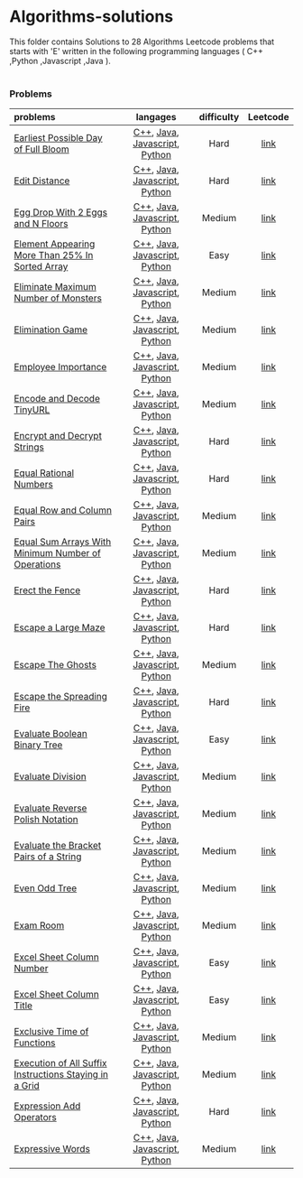 # Algorithms-solutions
This folder contains Solutions to 28 Algorithms Leetcode problems that starts with 'E' written in the following programming languages ( C++ ,Python ,Javascript ,Java ).<br><br>
### Problems ###
|problems|langages|difficulty|Leetcode|
|:-------|:------:|:--------:|:------:|
|[Earliest Possible Day of Full Bloom](https://github.com/AnasImloul/Leetcode-solutions/tree/main/algorithms/E/Earliest%20Possible%20Day%20of%20Full%20Bloom/)|[C++](https://github.com/AnasImloul/Leetcode-solutions/tree/main/algorithms/E/Earliest%20Possible%20Day%20of%20Full%20Bloom/Earliest%20Possible%20Day%20of%20Full%20Bloom.cpp), [Java](https://github.com/AnasImloul/Leetcode-solutions/tree/main/algorithms/E/Earliest%20Possible%20Day%20of%20Full%20Bloom/Earliest%20Possible%20Day%20of%20Full%20Bloom.java), [Javascript](https://github.com/AnasImloul/Leetcode-solutions/tree/main/algorithms/E/Earliest%20Possible%20Day%20of%20Full%20Bloom/Earliest%20Possible%20Day%20of%20Full%20Bloom.js), [Python](https://github.com/AnasImloul/Leetcode-solutions/tree/main/algorithms/E/Earliest%20Possible%20Day%20of%20Full%20Bloom/Earliest%20Possible%20Day%20of%20Full%20Bloom.py)|Hard|[link](https://leetcode.com/problems/earliest-possible-day-of-full-bloom)|
|[Edit Distance](https://github.com/AnasImloul/Leetcode-solutions/tree/main/algorithms/E/Edit%20Distance/)|[C++](https://github.com/AnasImloul/Leetcode-solutions/tree/main/algorithms/E/Edit%20Distance/Edit%20Distance.cpp), [Java](https://github.com/AnasImloul/Leetcode-solutions/tree/main/algorithms/E/Edit%20Distance/Edit%20Distance.java), [Javascript](https://github.com/AnasImloul/Leetcode-solutions/tree/main/algorithms/E/Edit%20Distance/Edit%20Distance.js), [Python](https://github.com/AnasImloul/Leetcode-solutions/tree/main/algorithms/E/Edit%20Distance/Edit%20Distance.py)|Hard|[link](https://leetcode.com/problems/edit-distance)|
|[Egg Drop With 2 Eggs and N Floors](https://github.com/AnasImloul/Leetcode-solutions/tree/main/algorithms/E/Egg%20Drop%20With%202%20Eggs%20and%20N%20Floors/)|[C++](https://github.com/AnasImloul/Leetcode-solutions/tree/main/algorithms/E/Egg%20Drop%20With%202%20Eggs%20and%20N%20Floors/Egg%20Drop%20With%202%20Eggs%20and%20N%20Floors.cpp), [Java](https://github.com/AnasImloul/Leetcode-solutions/tree/main/algorithms/E/Egg%20Drop%20With%202%20Eggs%20and%20N%20Floors/Egg%20Drop%20With%202%20Eggs%20and%20N%20Floors.java), [Javascript](https://github.com/AnasImloul/Leetcode-solutions/tree/main/algorithms/E/Egg%20Drop%20With%202%20Eggs%20and%20N%20Floors/Egg%20Drop%20With%202%20Eggs%20and%20N%20Floors.js), [Python](https://github.com/AnasImloul/Leetcode-solutions/tree/main/algorithms/E/Egg%20Drop%20With%202%20Eggs%20and%20N%20Floors/Egg%20Drop%20With%202%20Eggs%20and%20N%20Floors.py)|Medium|[link](https://leetcode.com/problems/egg-drop-with-2-eggs-and-n-floors)|
|[Element Appearing More Than 25% In Sorted Array](https://github.com/AnasImloul/Leetcode-solutions/tree/main/algorithms/E/Element%20Appearing%20More%20Than%2025%25%20In%20Sorted%20Array/)|[C++](https://github.com/AnasImloul/Leetcode-solutions/tree/main/algorithms/E/Element%20Appearing%20More%20Than%2025%25%20In%20Sorted%20Array/Element%20Appearing%20More%20Than%2025%25%20In%20Sorted%20Array.cpp), [Java](https://github.com/AnasImloul/Leetcode-solutions/tree/main/algorithms/E/Element%20Appearing%20More%20Than%2025%25%20In%20Sorted%20Array/Element%20Appearing%20More%20Than%2025%25%20In%20Sorted%20Array.java), [Javascript](https://github.com/AnasImloul/Leetcode-solutions/tree/main/algorithms/E/Element%20Appearing%20More%20Than%2025%25%20In%20Sorted%20Array/Element%20Appearing%20More%20Than%2025%25%20In%20Sorted%20Array.js), [Python](https://github.com/AnasImloul/Leetcode-solutions/tree/main/algorithms/E/Element%20Appearing%20More%20Than%2025%25%20In%20Sorted%20Array/Element%20Appearing%20More%20Than%2025%25%20In%20Sorted%20Array.py)|Easy|[link](https://leetcode.com/problems/element-appearing-more-than-25-in-sorted-array)|
|[Eliminate Maximum Number of Monsters](https://github.com/AnasImloul/Leetcode-solutions/tree/main/algorithms/E/Eliminate%20Maximum%20Number%20of%20Monsters/)|[C++](https://github.com/AnasImloul/Leetcode-solutions/tree/main/algorithms/E/Eliminate%20Maximum%20Number%20of%20Monsters/Eliminate%20Maximum%20Number%20of%20Monsters.cpp), [Java](https://github.com/AnasImloul/Leetcode-solutions/tree/main/algorithms/E/Eliminate%20Maximum%20Number%20of%20Monsters/Eliminate%20Maximum%20Number%20of%20Monsters.java), [Javascript](https://github.com/AnasImloul/Leetcode-solutions/tree/main/algorithms/E/Eliminate%20Maximum%20Number%20of%20Monsters/Eliminate%20Maximum%20Number%20of%20Monsters.js), [Python](https://github.com/AnasImloul/Leetcode-solutions/tree/main/algorithms/E/Eliminate%20Maximum%20Number%20of%20Monsters/Eliminate%20Maximum%20Number%20of%20Monsters.py)|Medium|[link](https://leetcode.com/problems/eliminate-maximum-number-of-monsters)|
|[Elimination Game](https://github.com/AnasImloul/Leetcode-solutions/tree/main/algorithms/E/Elimination%20Game/)|[C++](https://github.com/AnasImloul/Leetcode-solutions/tree/main/algorithms/E/Elimination%20Game/Elimination%20Game.cpp), [Java](https://github.com/AnasImloul/Leetcode-solutions/tree/main/algorithms/E/Elimination%20Game/Elimination%20Game.java), [Javascript](https://github.com/AnasImloul/Leetcode-solutions/tree/main/algorithms/E/Elimination%20Game/Elimination%20Game.js), [Python](https://github.com/AnasImloul/Leetcode-solutions/tree/main/algorithms/E/Elimination%20Game/Elimination%20Game.py)|Medium|[link](https://leetcode.com/problems/elimination-game)|
|[Employee Importance](https://github.com/AnasImloul/Leetcode-solutions/tree/main/algorithms/E/Employee%20Importance/)|[C++](https://github.com/AnasImloul/Leetcode-solutions/tree/main/algorithms/E/Employee%20Importance/Employee%20Importance.cpp), [Java](https://github.com/AnasImloul/Leetcode-solutions/tree/main/algorithms/E/Employee%20Importance/Employee%20Importance.java), [Javascript](https://github.com/AnasImloul/Leetcode-solutions/tree/main/algorithms/E/Employee%20Importance/Employee%20Importance.js), [Python](https://github.com/AnasImloul/Leetcode-solutions/tree/main/algorithms/E/Employee%20Importance/Employee%20Importance.py)|Medium|[link](https://leetcode.com/problems/employee-importance)|
|[Encode and Decode TinyURL](https://github.com/AnasImloul/Leetcode-solutions/tree/main/algorithms/E/Encode%20and%20Decode%20TinyURL/)|[C++](https://github.com/AnasImloul/Leetcode-solutions/tree/main/algorithms/E/Encode%20and%20Decode%20TinyURL/Encode%20and%20Decode%20TinyURL.cpp), [Java](https://github.com/AnasImloul/Leetcode-solutions/tree/main/algorithms/E/Encode%20and%20Decode%20TinyURL/Encode%20and%20Decode%20TinyURL.java), [Javascript](https://github.com/AnasImloul/Leetcode-solutions/tree/main/algorithms/E/Encode%20and%20Decode%20TinyURL/Encode%20and%20Decode%20TinyURL.js), [Python](https://github.com/AnasImloul/Leetcode-solutions/tree/main/algorithms/E/Encode%20and%20Decode%20TinyURL/Encode%20and%20Decode%20TinyURL.py)|Medium|[link](https://leetcode.com/problems/encode-and-decode-tinyurl)|
|[Encrypt and Decrypt Strings](https://github.com/AnasImloul/Leetcode-solutions/tree/main/algorithms/E/Encrypt%20and%20Decrypt%20Strings/)|[C++](https://github.com/AnasImloul/Leetcode-solutions/tree/main/algorithms/E/Encrypt%20and%20Decrypt%20Strings/Encrypt%20and%20Decrypt%20Strings.cpp), [Java](https://github.com/AnasImloul/Leetcode-solutions/tree/main/algorithms/E/Encrypt%20and%20Decrypt%20Strings/Encrypt%20and%20Decrypt%20Strings.java), [Javascript](https://github.com/AnasImloul/Leetcode-solutions/tree/main/algorithms/E/Encrypt%20and%20Decrypt%20Strings/Encrypt%20and%20Decrypt%20Strings.js), [Python](https://github.com/AnasImloul/Leetcode-solutions/tree/main/algorithms/E/Encrypt%20and%20Decrypt%20Strings/Encrypt%20and%20Decrypt%20Strings.py)|Hard|[link](https://leetcode.com/problems/encrypt-and-decrypt-strings)|
|[Equal Rational Numbers](https://github.com/AnasImloul/Leetcode-solutions/tree/main/algorithms/E/Equal%20Rational%20Numbers/)|[C++](https://github.com/AnasImloul/Leetcode-solutions/tree/main/algorithms/E/Equal%20Rational%20Numbers/Equal%20Rational%20Numbers.cpp), [Java](https://github.com/AnasImloul/Leetcode-solutions/tree/main/algorithms/E/Equal%20Rational%20Numbers/Equal%20Rational%20Numbers.java), [Javascript](https://github.com/AnasImloul/Leetcode-solutions/tree/main/algorithms/E/Equal%20Rational%20Numbers/Equal%20Rational%20Numbers.js), [Python](https://github.com/AnasImloul/Leetcode-solutions/tree/main/algorithms/E/Equal%20Rational%20Numbers/Equal%20Rational%20Numbers.py)|Hard|[link](https://leetcode.com/problems/equal-rational-numbers)|
|[Equal Row and Column Pairs](https://github.com/AnasImloul/Leetcode-solutions/tree/main/algorithms/E/Equal%20Row%20and%20Column%20Pairs/)|[C++](https://github.com/AnasImloul/Leetcode-solutions/tree/main/algorithms/E/Equal%20Row%20and%20Column%20Pairs/Equal%20Row%20and%20Column%20Pairs.cpp), [Java](https://github.com/AnasImloul/Leetcode-solutions/tree/main/algorithms/E/Equal%20Row%20and%20Column%20Pairs/Equal%20Row%20and%20Column%20Pairs.java), [Javascript](https://github.com/AnasImloul/Leetcode-solutions/tree/main/algorithms/E/Equal%20Row%20and%20Column%20Pairs/Equal%20Row%20and%20Column%20Pairs.js), [Python](https://github.com/AnasImloul/Leetcode-solutions/tree/main/algorithms/E/Equal%20Row%20and%20Column%20Pairs/Equal%20Row%20and%20Column%20Pairs.py)|Medium|[link](https://leetcode.com/problems/equal-row-and-column-pairs)|
|[Equal Sum Arrays With Minimum Number of Operations](https://github.com/AnasImloul/Leetcode-solutions/tree/main/algorithms/E/Equal%20Sum%20Arrays%20With%20Minimum%20Number%20of%20Operations/)|[C++](https://github.com/AnasImloul/Leetcode-solutions/tree/main/algorithms/E/Equal%20Sum%20Arrays%20With%20Minimum%20Number%20of%20Operations/Equal%20Sum%20Arrays%20With%20Minimum%20Number%20of%20Operations.cpp), [Java](https://github.com/AnasImloul/Leetcode-solutions/tree/main/algorithms/E/Equal%20Sum%20Arrays%20With%20Minimum%20Number%20of%20Operations/Equal%20Sum%20Arrays%20With%20Minimum%20Number%20of%20Operations.java), [Javascript](https://github.com/AnasImloul/Leetcode-solutions/tree/main/algorithms/E/Equal%20Sum%20Arrays%20With%20Minimum%20Number%20of%20Operations/Equal%20Sum%20Arrays%20With%20Minimum%20Number%20of%20Operations.js), [Python](https://github.com/AnasImloul/Leetcode-solutions/tree/main/algorithms/E/Equal%20Sum%20Arrays%20With%20Minimum%20Number%20of%20Operations/Equal%20Sum%20Arrays%20With%20Minimum%20Number%20of%20Operations.py)|Medium|[link](https://leetcode.com/problems/equal-sum-arrays-with-minimum-number-of-operations)|
|[Erect the Fence](https://github.com/AnasImloul/Leetcode-solutions/tree/main/algorithms/E/Erect%20the%20Fence/)|[C++](https://github.com/AnasImloul/Leetcode-solutions/tree/main/algorithms/E/Erect%20the%20Fence/Erect%20the%20Fence.cpp), [Java](https://github.com/AnasImloul/Leetcode-solutions/tree/main/algorithms/E/Erect%20the%20Fence/Erect%20the%20Fence.java), [Javascript](https://github.com/AnasImloul/Leetcode-solutions/tree/main/algorithms/E/Erect%20the%20Fence/Erect%20the%20Fence.js), [Python](https://github.com/AnasImloul/Leetcode-solutions/tree/main/algorithms/E/Erect%20the%20Fence/Erect%20the%20Fence.py)|Hard|[link](https://leetcode.com/problems/erect-the-fence)|
|[Escape a Large Maze](https://github.com/AnasImloul/Leetcode-solutions/tree/main/algorithms/E/Escape%20a%20Large%20Maze/)|[C++](https://github.com/AnasImloul/Leetcode-solutions/tree/main/algorithms/E/Escape%20a%20Large%20Maze/Escape%20a%20Large%20Maze.cpp), [Java](https://github.com/AnasImloul/Leetcode-solutions/tree/main/algorithms/E/Escape%20a%20Large%20Maze/Escape%20a%20Large%20Maze.java), [Javascript](https://github.com/AnasImloul/Leetcode-solutions/tree/main/algorithms/E/Escape%20a%20Large%20Maze/Escape%20a%20Large%20Maze.js), [Python](https://github.com/AnasImloul/Leetcode-solutions/tree/main/algorithms/E/Escape%20a%20Large%20Maze/Escape%20a%20Large%20Maze.py)|Hard|[link](https://leetcode.com/problems/escape-a-large-maze)|
|[Escape The Ghosts](https://github.com/AnasImloul/Leetcode-solutions/tree/main/algorithms/E/Escape%20The%20Ghosts/)|[C++](https://github.com/AnasImloul/Leetcode-solutions/tree/main/algorithms/E/Escape%20The%20Ghosts/Escape%20The%20Ghosts.cpp), [Java](https://github.com/AnasImloul/Leetcode-solutions/tree/main/algorithms/E/Escape%20The%20Ghosts/Escape%20The%20Ghosts.java), [Javascript](https://github.com/AnasImloul/Leetcode-solutions/tree/main/algorithms/E/Escape%20The%20Ghosts/Escape%20The%20Ghosts.js), [Python](https://github.com/AnasImloul/Leetcode-solutions/tree/main/algorithms/E/Escape%20The%20Ghosts/Escape%20The%20Ghosts.py)|Medium|[link](https://leetcode.com/problems/escape-the-ghosts)|
|[Escape the Spreading Fire](https://github.com/AnasImloul/Leetcode-solutions/tree/main/algorithms/E/Escape%20the%20Spreading%20Fire/)|[C++](https://github.com/AnasImloul/Leetcode-solutions/tree/main/algorithms/E/Escape%20the%20Spreading%20Fire/Escape%20the%20Spreading%20Fire.cpp), [Java](https://github.com/AnasImloul/Leetcode-solutions/tree/main/algorithms/E/Escape%20the%20Spreading%20Fire/Escape%20the%20Spreading%20Fire.java), [Javascript](https://github.com/AnasImloul/Leetcode-solutions/tree/main/algorithms/E/Escape%20the%20Spreading%20Fire/Escape%20the%20Spreading%20Fire.js), [Python](https://github.com/AnasImloul/Leetcode-solutions/tree/main/algorithms/E/Escape%20the%20Spreading%20Fire/Escape%20the%20Spreading%20Fire.py)|Hard|[link](https://leetcode.com/problems/escape-the-spreading-fire)|
|[Evaluate Boolean Binary Tree](https://github.com/AnasImloul/Leetcode-solutions/tree/main/algorithms/E/Evaluate%20Boolean%20Binary%20Tree/)|[C++](https://github.com/AnasImloul/Leetcode-solutions/tree/main/algorithms/E/Evaluate%20Boolean%20Binary%20Tree/Evaluate%20Boolean%20Binary%20Tree.cpp), [Java](https://github.com/AnasImloul/Leetcode-solutions/tree/main/algorithms/E/Evaluate%20Boolean%20Binary%20Tree/Evaluate%20Boolean%20Binary%20Tree.java), [Javascript](https://github.com/AnasImloul/Leetcode-solutions/tree/main/algorithms/E/Evaluate%20Boolean%20Binary%20Tree/Evaluate%20Boolean%20Binary%20Tree.js), [Python](https://github.com/AnasImloul/Leetcode-solutions/tree/main/algorithms/E/Evaluate%20Boolean%20Binary%20Tree/Evaluate%20Boolean%20Binary%20Tree.py)|Easy|[link](https://leetcode.com/problems/evaluate-boolean-binary-tree)|
|[Evaluate Division](https://github.com/AnasImloul/Leetcode-solutions/tree/main/algorithms/E/Evaluate%20Division/)|[C++](https://github.com/AnasImloul/Leetcode-solutions/tree/main/algorithms/E/Evaluate%20Division/Evaluate%20Division.cpp), [Java](https://github.com/AnasImloul/Leetcode-solutions/tree/main/algorithms/E/Evaluate%20Division/Evaluate%20Division.java), [Javascript](https://github.com/AnasImloul/Leetcode-solutions/tree/main/algorithms/E/Evaluate%20Division/Evaluate%20Division.js), [Python](https://github.com/AnasImloul/Leetcode-solutions/tree/main/algorithms/E/Evaluate%20Division/Evaluate%20Division.py)|Medium|[link](https://leetcode.com/problems/evaluate-division)|
|[Evaluate Reverse Polish Notation](https://github.com/AnasImloul/Leetcode-solutions/tree/main/algorithms/E/Evaluate%20Reverse%20Polish%20Notation/)|[C++](https://github.com/AnasImloul/Leetcode-solutions/tree/main/algorithms/E/Evaluate%20Reverse%20Polish%20Notation/Evaluate%20Reverse%20Polish%20Notation.cpp), [Java](https://github.com/AnasImloul/Leetcode-solutions/tree/main/algorithms/E/Evaluate%20Reverse%20Polish%20Notation/Evaluate%20Reverse%20Polish%20Notation.java), [Javascript](https://github.com/AnasImloul/Leetcode-solutions/tree/main/algorithms/E/Evaluate%20Reverse%20Polish%20Notation/Evaluate%20Reverse%20Polish%20Notation.js), [Python](https://github.com/AnasImloul/Leetcode-solutions/tree/main/algorithms/E/Evaluate%20Reverse%20Polish%20Notation/Evaluate%20Reverse%20Polish%20Notation.py)|Medium|[link](https://leetcode.com/problems/evaluate-reverse-polish-notation)|
|[Evaluate the Bracket Pairs of a String](https://github.com/AnasImloul/Leetcode-solutions/tree/main/algorithms/E/Evaluate%20the%20Bracket%20Pairs%20of%20a%20String/)|[C++](https://github.com/AnasImloul/Leetcode-solutions/tree/main/algorithms/E/Evaluate%20the%20Bracket%20Pairs%20of%20a%20String/Evaluate%20the%20Bracket%20Pairs%20of%20a%20String.cpp), [Java](https://github.com/AnasImloul/Leetcode-solutions/tree/main/algorithms/E/Evaluate%20the%20Bracket%20Pairs%20of%20a%20String/Evaluate%20the%20Bracket%20Pairs%20of%20a%20String.java), [Javascript](https://github.com/AnasImloul/Leetcode-solutions/tree/main/algorithms/E/Evaluate%20the%20Bracket%20Pairs%20of%20a%20String/Evaluate%20the%20Bracket%20Pairs%20of%20a%20String.js), [Python](https://github.com/AnasImloul/Leetcode-solutions/tree/main/algorithms/E/Evaluate%20the%20Bracket%20Pairs%20of%20a%20String/Evaluate%20the%20Bracket%20Pairs%20of%20a%20String.py)|Medium|[link](https://leetcode.com/problems/evaluate-the-bracket-pairs-of-a-string)|
|[Even Odd Tree](https://github.com/AnasImloul/Leetcode-solutions/tree/main/algorithms/E/Even%20Odd%20Tree/)|[C++](https://github.com/AnasImloul/Leetcode-solutions/tree/main/algorithms/E/Even%20Odd%20Tree/Even%20Odd%20Tree.cpp), [Java](https://github.com/AnasImloul/Leetcode-solutions/tree/main/algorithms/E/Even%20Odd%20Tree/Even%20Odd%20Tree.java), [Javascript](https://github.com/AnasImloul/Leetcode-solutions/tree/main/algorithms/E/Even%20Odd%20Tree/Even%20Odd%20Tree.js), [Python](https://github.com/AnasImloul/Leetcode-solutions/tree/main/algorithms/E/Even%20Odd%20Tree/Even%20Odd%20Tree.py)|Medium|[link](https://leetcode.com/problems/even-odd-tree)|
|[Exam Room](https://github.com/AnasImloul/Leetcode-solutions/tree/main/algorithms/E/Exam%20Room/)|[C++](https://github.com/AnasImloul/Leetcode-solutions/tree/main/algorithms/E/Exam%20Room/Exam%20Room.cpp), [Java](https://github.com/AnasImloul/Leetcode-solutions/tree/main/algorithms/E/Exam%20Room/Exam%20Room.java), [Javascript](https://github.com/AnasImloul/Leetcode-solutions/tree/main/algorithms/E/Exam%20Room/Exam%20Room.js), [Python](https://github.com/AnasImloul/Leetcode-solutions/tree/main/algorithms/E/Exam%20Room/Exam%20Room.py)|Medium|[link](https://leetcode.com/problems/exam-room)|
|[Excel Sheet Column Number](https://github.com/AnasImloul/Leetcode-solutions/tree/main/algorithms/E/Excel%20Sheet%20Column%20Number/)|[C++](https://github.com/AnasImloul/Leetcode-solutions/tree/main/algorithms/E/Excel%20Sheet%20Column%20Number/Excel%20Sheet%20Column%20Number.cpp), [Java](https://github.com/AnasImloul/Leetcode-solutions/tree/main/algorithms/E/Excel%20Sheet%20Column%20Number/Excel%20Sheet%20Column%20Number.java), [Javascript](https://github.com/AnasImloul/Leetcode-solutions/tree/main/algorithms/E/Excel%20Sheet%20Column%20Number/Excel%20Sheet%20Column%20Number.js), [Python](https://github.com/AnasImloul/Leetcode-solutions/tree/main/algorithms/E/Excel%20Sheet%20Column%20Number/Excel%20Sheet%20Column%20Number.py)|Easy|[link](https://leetcode.com/problems/excel-sheet-column-number)|
|[Excel Sheet Column Title](https://github.com/AnasImloul/Leetcode-solutions/tree/main/algorithms/E/Excel%20Sheet%20Column%20Title/)|[C++](https://github.com/AnasImloul/Leetcode-solutions/tree/main/algorithms/E/Excel%20Sheet%20Column%20Title/Excel%20Sheet%20Column%20Title.cpp), [Java](https://github.com/AnasImloul/Leetcode-solutions/tree/main/algorithms/E/Excel%20Sheet%20Column%20Title/Excel%20Sheet%20Column%20Title.java), [Javascript](https://github.com/AnasImloul/Leetcode-solutions/tree/main/algorithms/E/Excel%20Sheet%20Column%20Title/Excel%20Sheet%20Column%20Title.js), [Python](https://github.com/AnasImloul/Leetcode-solutions/tree/main/algorithms/E/Excel%20Sheet%20Column%20Title/Excel%20Sheet%20Column%20Title.py)|Easy|[link](https://leetcode.com/problems/excel-sheet-column-title)|
|[Exclusive Time of Functions](https://github.com/AnasImloul/Leetcode-solutions/tree/main/algorithms/E/Exclusive%20Time%20of%20Functions/)|[C++](https://github.com/AnasImloul/Leetcode-solutions/tree/main/algorithms/E/Exclusive%20Time%20of%20Functions/Exclusive%20Time%20of%20Functions.cpp), [Java](https://github.com/AnasImloul/Leetcode-solutions/tree/main/algorithms/E/Exclusive%20Time%20of%20Functions/Exclusive%20Time%20of%20Functions.java), [Javascript](https://github.com/AnasImloul/Leetcode-solutions/tree/main/algorithms/E/Exclusive%20Time%20of%20Functions/Exclusive%20Time%20of%20Functions.js), [Python](https://github.com/AnasImloul/Leetcode-solutions/tree/main/algorithms/E/Exclusive%20Time%20of%20Functions/Exclusive%20Time%20of%20Functions.py)|Medium|[link](https://leetcode.com/problems/exclusive-time-of-functions)|
|[Execution of All Suffix Instructions Staying in a Grid](https://github.com/AnasImloul/Leetcode-solutions/tree/main/algorithms/E/Execution%20of%20All%20Suffix%20Instructions%20Staying%20in%20a%20Grid/)|[C++](https://github.com/AnasImloul/Leetcode-solutions/tree/main/algorithms/E/Execution%20of%20All%20Suffix%20Instructions%20Staying%20in%20a%20Grid/Execution%20of%20All%20Suffix%20Instructions%20Staying%20in%20a%20Grid.cpp), [Java](https://github.com/AnasImloul/Leetcode-solutions/tree/main/algorithms/E/Execution%20of%20All%20Suffix%20Instructions%20Staying%20in%20a%20Grid/Execution%20of%20All%20Suffix%20Instructions%20Staying%20in%20a%20Grid.java), [Javascript](https://github.com/AnasImloul/Leetcode-solutions/tree/main/algorithms/E/Execution%20of%20All%20Suffix%20Instructions%20Staying%20in%20a%20Grid/Execution%20of%20All%20Suffix%20Instructions%20Staying%20in%20a%20Grid.js), [Python](https://github.com/AnasImloul/Leetcode-solutions/tree/main/algorithms/E/Execution%20of%20All%20Suffix%20Instructions%20Staying%20in%20a%20Grid/Execution%20of%20All%20Suffix%20Instructions%20Staying%20in%20a%20Grid.py)|Medium|[link](https://leetcode.com/problems/execution-of-all-suffix-instructions-staying-in-a-grid)|
|[Expression Add Operators](https://github.com/AnasImloul/Leetcode-solutions/tree/main/algorithms/E/Expression%20Add%20Operators/)|[C++](https://github.com/AnasImloul/Leetcode-solutions/tree/main/algorithms/E/Expression%20Add%20Operators/Expression%20Add%20Operators.cpp), [Java](https://github.com/AnasImloul/Leetcode-solutions/tree/main/algorithms/E/Expression%20Add%20Operators/Expression%20Add%20Operators.java), [Javascript](https://github.com/AnasImloul/Leetcode-solutions/tree/main/algorithms/E/Expression%20Add%20Operators/Expression%20Add%20Operators.js), [Python](https://github.com/AnasImloul/Leetcode-solutions/tree/main/algorithms/E/Expression%20Add%20Operators/Expression%20Add%20Operators.py)|Hard|[link](https://leetcode.com/problems/expression-add-operators)|
|[Expressive Words](https://github.com/AnasImloul/Leetcode-solutions/tree/main/algorithms/E/Expressive%20Words/)|[C++](https://github.com/AnasImloul/Leetcode-solutions/tree/main/algorithms/E/Expressive%20Words/Expressive%20Words.cpp), [Java](https://github.com/AnasImloul/Leetcode-solutions/tree/main/algorithms/E/Expressive%20Words/Expressive%20Words.java), [Javascript](https://github.com/AnasImloul/Leetcode-solutions/tree/main/algorithms/E/Expressive%20Words/Expressive%20Words.js), [Python](https://github.com/AnasImloul/Leetcode-solutions/tree/main/algorithms/E/Expressive%20Words/Expressive%20Words.py)|Medium|[link](https://leetcode.com/problems/expressive-words)|